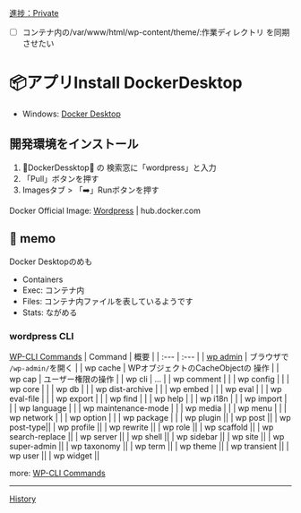 [進捗：Private](https://github.com/users/ka2yuki/projects/10)  
- [ ] コンテナ内の/var/www/html/wp-content/theme/:作業ディレクトリ を同期させたい

# 📦アプリInstall DockerDesktop
- Windows: [Docker Desktop](https://docs.docker.com/desktop/setup/install/windows-install/)

## 開発環境をインストール
1. 🐋DockerDessktop🐋 の 検索窓に「wordpress」と入力
2. 「Pull」ボタンを押す
3. Imagesタブ > 「➡️」Runボタンを押す

Docker Official Image: [Wordpress](https://hub.docker.com/_/wordpress) | hub.docker.com

## :pencil: memo
Docker Desktopのめも
-  Containers
  -  Exec: コンテナ内
  -  Files: コンテナ内ファイルを表しているようです
  -  Stats: ながめる

### wordpress CLI
[WP-CLI Commands](https://developer.wordpress.org/cli/commands/)
| Command | 概要 |
| :--- | :--- |
| [wp admin](https://developer.wordpress.org/cli/commands/admin/) | ブラウザで `/wp-admin/`を開く |
| wp cache | WPオブジェクトのCacheObjectの 操作 |
| wp cap | ユーザー権限の操作 |
| wp cli | ... |
| wp comment | |
| wp config |  |
| wp core |  |
| wp db |  |
| wp dist-archive |  |
| wp embed | |
| wp eval | |
| wp eval-file | |
| wp export | |
| wp find | |
| wp help | |
| wp i18n | |
| wp import | |
| wp language | |
| wp maintenance-mode | |
| wp media | |
| wp menu | |
| wp network | |
| wp option | |
| wp package | |
| wp plugin ||
| wp post ||
| wp post-type||
| wp profile ||
| wp rewrite ||
| wp role ||
| wp scaffold ||
| wp search-replace ||
| wp server ||
| wp shell ||
| wp sidebar ||
| wp site ||
| wp super-admin ||
| wp taxonomy ||
| wp term ||
| wp theme ||
| wp transient ||
| wp user ||
| wp widget ||

more: [WP-CLI Commands](https://developer.wordpress.org/cli/commands/)

---
[History](https://github.com/ka2yuki/docker_wp/commits/master/)
